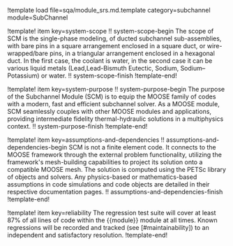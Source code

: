!template load file=sqa/module_srs.md.template category=subchannel module=SubChannel

!template! item key=system-scope
!! system-scope-begin
The scope of SCM is the single-phase modeling, of ducted subchannel sub-assemblies, with bare pins in a
square arrangement enclosed in a square duct, or wire-wrapped/bare pins, in a triangular arrangement enclosed in a hexagonal duct. In the first case, the coolant is water, in the second case it can be various liquid metals
(Lead,Lead-Bismuth Eutectic, Sodium, Sodium–Potassium) or water.
!! system-scope-finish
!template-end!

!template! item key=system-purpose
!! system-purpose-begin
The purpose of the Subchannel Module (SCM) is to equip the MOOSE family of codes with a modern, fast and efficient subchannel solver. As a MOOSE module, SCM seamlessly couples with other MOOSE modules and applications, providing intermediate fidelity thermal-hydraulic solutions in a multiphysics context.
!! system-purpose-finish
!template-end!

!template! item key=assumptions-and-dependencies
!! assumptions-and-dependencies-begin
SCM is not a finite element code. It connects to the MOOSE framework through the external problem functionality, utilizing the framework's mesh-building capabilities to project its solution onto a compatible MOOSE mesh. The solution is computed using the PETSc library of objects and solvers. Any physics-based or mathematics-based assumptions in code simulations and code objects are detailed in their respective documentation pages.
!! assumptions-and-dependencies-finish
!template-end!

!template! item key=reliability
The regression test suite will cover at least 87% of all lines of code within the {{module}}
module at all times. Known regressions will be recorded and tracked (see [#maintainability]) to an
independent and satisfactory resolution.
!template-end!
